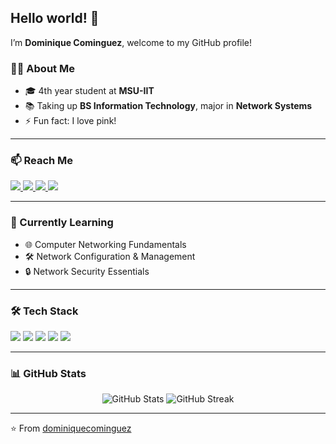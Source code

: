 ## Hello world! 👋

I’m **Dominique Cominguez**, welcome to my GitHub profile! 

### 👨‍💻 About Me
- 🎓 4th year student at **MSU-IIT**  
- 📚 Taking up **BS Information Technology**, major in **Network Systems**  
- ⚡ Fun fact: I love pink!  

---

### 📫 Reach Me
<p align="left">
  <a href="https://facebook.com/yourprofile" target="_blank">
    <img src="https://img.shields.io/badge/Facebook-%231877F2.svg?&style=for-the-badge&logo=facebook&logoColor=white" />
  </a>
  <a href="https://instagram.com/yourprofile" target="_blank">
    <img src="https://img.shields.io/badge/Instagram-%23E4405F.svg?&style=for-the-badge&logo=instagram&logoColor=white" />
  </a>
  <a href="https://x.com/yourprofile" target="_blank">
    <img src="https://img.shields.io/badge/Twitter(X)-000000.svg?&style=for-the-badge&logo=x&logoColor=white" />
  </a>
  <a href="mailto:yourname@gmail.com">
    <img src="https://img.shields.io/badge/Gmail-D14836?style=for-the-badge&logo=gmail&logoColor=white" />
  </a>
</p>

---

### 🌱 Currently Learning
- 🌐 Computer Networking Fundamentals  
- 🛠 Network Configuration & Management   
- 🔒 Network Security Essentials 

---

### 🛠 Tech Stack
<p align="left">
  <img src="https://img.shields.io/badge/Python-3776AB?style=for-the-badge&logo=python&logoColor=white" />
  <img src="https://img.shields.io/badge/JavaScript-F7DF1E?style=for-the-badge&logo=javascript&logoColor=black" />
  <img src="https://img.shields.io/badge/React-61DAFB?style=for-the-badge&logo=react&logoColor=black" />
  <img src="https://img.shields.io/badge/Node.js-339933?style=for-the-badge&logo=node.js&logoColor=white" />
  <img src="https://img.shields.io/badge/Git-F05032?style=for-the-badge&logo=git&logoColor=white" />
</p>

---

### 📊 GitHub Stats
<p align="center">
  <img src="https://github-readme-stats.vercel.app/api?username=dominiquecominguez&show_icons=true&theme=radical" alt="GitHub Stats" />
  <img src="https://github-readme-streak-stats.herokuapp.com/?user=dominiquecominguez&theme=radical" alt="GitHub Streak" />
</p>

---

⭐️ From [dominiquecominguez](https://github.com/dominiquecominguez)
